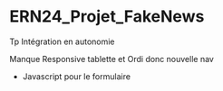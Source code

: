 # ERN24_Projet_FakeNews
Tp Intégration en autonomie


Manque Responsive tablette et Ordi
donc nouvelle nav 
+ Javascript pour le formulaire
